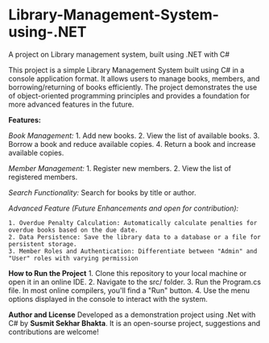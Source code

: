 # Library-Management-System-using-.NET
A project on Library management system, built using .NET with C#

This project is a simple Library Management System built using C# in a console application format. It allows users to manage books, members, and borrowing/returning of books efficiently. The project demonstrates the use of object-oriented programming principles and provides a foundation for more advanced features in the future.

**Features:**

_Book Management:_
    1. Add new books.
    2. View the list of available books.
    3. Borrow a book and reduce available copies.
    4. Return a book and increase available copies.


_Member Management:_
    1. Register new members.
    2. View the list of registered members.

_Search Functionality:_
Search for books by title or author.

_Advanced Feature (Future Enhancements and open for contribution):_

    1. Overdue Penalty Calculation: Automatically calculate penalties for overdue books based on the due date.
    2. Data Persistence: Save the library data to a database or a file for persistent storage.
    3. Member Roles and Authentication: Differentiate between "Admin" and "User" roles with varying permission


**How to Run the Project**
    1. Clone this repository to your local machine or open it in an online IDE.
    2. Navigate to the src/ folder.
    3. Run the Program.cs file. In most online compilers, you'll find a "Run" button.
    4. Use the menu options displayed in the console to interact with the system.

**Author and License**
Developed as a demonstration project using .Net with C# by **Susmit Sekhar Bhakta**. It is an open-sourse project, suggestions and contributions are welcome! 
